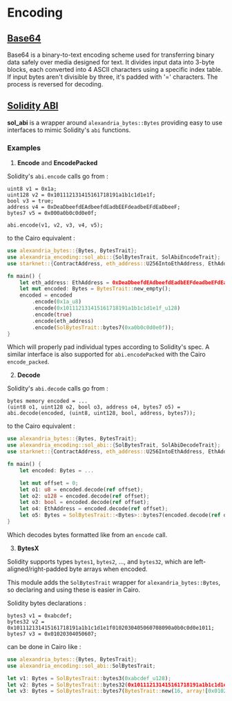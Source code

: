 # Encoding

## [Base64](./src/base64.cairo)

Base64 is a binary-to-text encoding scheme used for transferring binary data safely over media designed for text. It divides input data into 3-byte blocks, each converted into 4 ASCII characters using a specific index table. If input bytes aren't divisible by three, it's padded with '=' characters. The process is reversed for decoding.

## [Solidity ABI](./src/sol_abi.cairo)

**sol_abi** is a wrapper around `alexandria_bytes::Bytes` providing easy to use interfaces to mimic Solidity's `abi` functions.

### Examples

1. **Encode** and **EncodePacked**

Solidity's `abi.encode` calls go from :

```solidity
uint8 v1 = 0x1a;
uint128 v2 = 0x101112131415161718191a1b1c1d1e1f;
bool v3 = true;
address v4 = 0xDeaDbeefdEAdbeefdEadbEEFdeadbeEFdEaDbeeF;
bytes7 v5 = 0x000a0b0c0d0e0f;

abi.encode(v1, v2, v3, v4, v5);
```

to the Cairo equivalent :

```rust
use alexandria_bytes::{Bytes, BytesTrait};
use alexandria_encoding::sol_abi::{SolBytesTrait, SolAbiEncodeTrait};
use starknet::{ContractAddress, eth_address::U256IntoEthAddress, EthAddress};

fn main() {
    let eth_address: EthAddress = 0xDeaDbeefdEAdbeefdEadbEEFdeadbeEFdEaDbeeF_u256.into();
    let mut encoded: Bytes = BytesTrait::new_empty();
    encoded = encoded
        .encode(0x1a_u8)
        .encode(0x101112131415161718191a1b1c1d1e1f_u128)
        .encode(true)
        .encode(eth_address)
        .encode(SolBytesTrait::bytes7(0xa0b0c0d0e0f));
}
```

Which will properly pad individual types according to Solidity's spec. A similar interface is also supported for `abi.encodePacked` with the Cairo `encode_packed`.

2. **Decode**

Solidity's `abi.decode` calls go from :

```solidity
bytes memory encoded = ...
(uint8 o1, uint128 o2, bool o3, address o4, bytes7 o5) = abi.decode(encoded, (uint8, uint128, bool, address, bytes7));
```

to the Cairo equivalent :

```rust
use alexandria_bytes::{Bytes, BytesTrait};
use alexandria_encoding::sol_abi::{SolBytesTrait, SolAbiDecodeTrait};
use starknet::{ContractAddress, eth_address::U256IntoEthAddress, EthAddress};

fn main() {
    let encoded: Bytes = ...

    let mut offset = 0;
    let o1: u8 = encoded.decode(ref offset);
    let o2: u128 = encoded.decode(ref offset);
    let o3: bool = encoded.decode(ref offset);
    let o4: EthAddress = encoded.decode(ref offset);
    let o5: Bytes = SolBytesTrait::<Bytes>::bytes7(encoded.decode(ref offset));
}
```

Which decodes bytes formatted like from an `encode` call.

3. **BytesX**

Solidity supports types `bytes1`, `bytes2`, ..., and `bytes32`, which are left-aligned/right-padded byte arrays when encoded.

This module adds the `SolBytesTrait` wrapper for `alexandria_bytes::Bytes`, so declaring and using these is easier in Cairo.

Solidity bytes declarations :

```solidity
bytes3 v1 = 0xabcdef;
bytes32 v2 = 0x101112131415161718191a1b1c1d1e1f0102030405060708090a0b0c0d0e1011;
bytes7 v3 = 0x01020304050607;
```

can be done in Cairo like :

```rust
use alexandria_bytes::{Bytes, BytesTrait};
use alexandria_encoding::sol_abi::SolBytesTrait;

let v1: Bytes = SolBytesTrait::bytes3(0xabcdef_u128);
let v2: Bytes = SolBytesTrait::bytes32(0x101112131415161718191a1b1c1d1e1f0102030405060708090a0b0c0d0e1011_u256);
let v3: Bytes = SolBytesTrait::bytes7(BytesTrait::new(16, array![0x01020304050607000000000000000000]));
```
